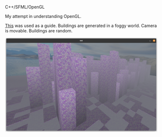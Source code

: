 C++/SFML/OpenGL

My attempt in understanding OpenGL.

[This](https://bisqwit.iki.fi/jutut/kuvat/programming_examples/75000/) was used as a guide.
Buildings are generated in a foggy world.
Camera is movable. 
Buildings are random.

![screenshot](screenshot.png)